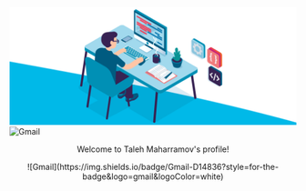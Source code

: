 ![Test Image 3](https://github.com/talehmaharamov/talehmaharamov/blob/main/header.gif?raw=true)
![Gmail](https://img.shields.io/badge/Gmail-D14836?style=for-the-badge&logo=gmail&logoColor=white)
<p align="center">
Welcome to Taleh Maharramov's profile!
</p>
<p align="center">
  ![Gmail](https://img.shields.io/badge/Gmail-D14836?style=for-the-badge&logo=gmail&logoColor=white)
</p>
<!--
**talehmaharamov/talehmaharamov** is a ✨ _special_ ✨ repository because its `README.md` (this file) appears on your GitHub profile.

Here are some ideas to get you started:

- 🔭 I’m currently working on ...
- 🌱 I’m currently learning ...
- 👯 I’m looking to collaborate on ...
- 🤔 I’m looking for help with ...
- 💬 Ask me about ...
- 📫 How to reach me: ...
- 😄 Pronouns: ...
- ⚡ Fun fact: ...
-->
